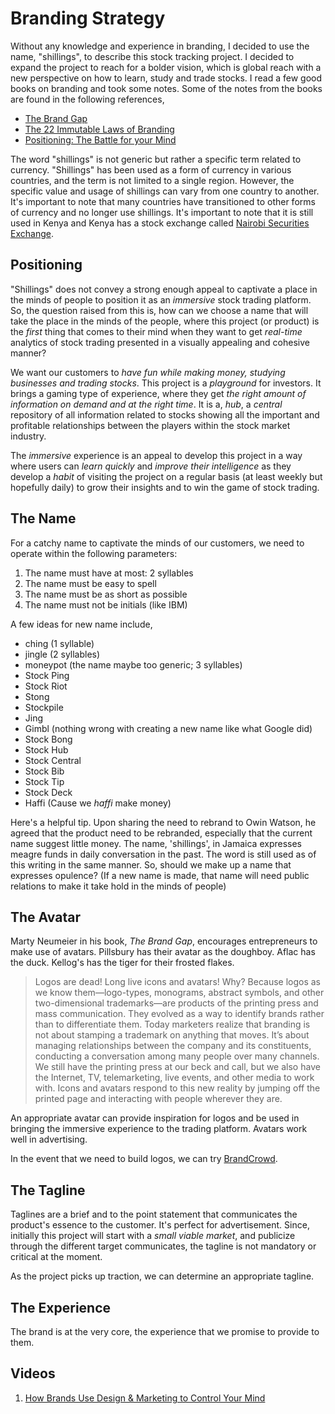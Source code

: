 # Branding Strategy

Without any knowledge and experience in branding, I decided to use the name, "shillings", to describe this stock tracking project. I decided to expand the project to reach for a bolder vision, which is global reach with a new perspective on how to learn, study and trade stocks. I read a few good books on branding and took some notes. Some of the notes from the books are found in the following references,

 - [The Brand Gap](./THE.BRAND.GAP.md)
 - [The 22 Immutable Laws of Branding](./22.IMMUTABLE.LAWS.OF.BRANDING.md)
 - [Positioning: The Battle for your Mind](./POSITIONING.md)

The word "shillings" is not generic but rather a specific term related to currency. "Shillings" has been used as a form of currency in various countries, and the term is not limited to a single region. However, the specific value and usage of shillings can vary from one country to another. It's important to note that many countries have transitioned to other forms of currency and no longer use shillings. It's important to note that it is still used in Kenya and Kenya has a stock exchange called [Nairobi Securities Exchange](https://www.nse.co.ke/).

## Positioning

"Shillings" does not convey a strong enough appeal to captivate a place in the minds of people to position it as an _immersive_ stock trading platform. So, the question raised from this is, how can we choose a name that will take the place in the minds of the people, where this project (or product) is the _first_ thing that comes to their mind when they want to get _real-time_ analytics of stock trading presented in a visually appealing and cohesive manner?

We want our customers to _have fun while making money, studying businesses and trading stocks_. This project is a _playground_ for investors. It brings a gaming type of experience, where they get _the right amount of information on demand and at the right time_. It is a, _hub_, a _central_ repository of all information related to stocks showing all the important and profitable relationships between the players within the stock market industry.

The _immersive_ experience is an appeal to develop this project in a way where users can _learn quickly_ and _improve their intelligence_ as they develop a _habit_ of visiting the project on a regular basis (at least weekly but hopefully daily) to grow their insights and to win the game of stock trading.

## The Name

For a catchy name to captivate the minds of our customers, we need to operate within the following parameters:

1. The name must have at most: 2 syllables
2. The name must be easy to spell
3. The name must be as short as possible
4. The name must not be initials (like IBM)

A few ideas for new name include,
 - ching (1 syllable)
 - jingle (2 syllables)
 - moneypot (the name maybe too generic; 3 syllables)
 - Stock Ping
 - Stock Riot
 - Stong
 - Stockpile
 - Jing
 - Gimbl (nothing wrong with creating a new name like what Google did)
 - Stock Bong
 - Stock Hub
 - Stock Central
 - Stock Bib
 - Stock Tip
 - Stock Deck
 - Haffi (Cause we _haffi_ make money)

Here's a helpful tip. Upon sharing the need to rebrand to Owin Watson, he agreed that the product need to be rebranded, especially that the current name suggest little money. The name, 'shillings', in Jamaica expresses meagre funds in daily conversation in the past. The word is still used as of this writing in the same manner. So, should we make up a name that expresses opulence? (If a new name is made, that name will need public relations to make it take hold in the minds of people)

## The Avatar

Marty Neumeier in his book, _The Brand Gap_, encourages entrepreneurs to make use of avatars. Pillsbury has their avatar as the doughboy. Aflac has the duck. Kellog's has the tiger for their frosted flakes.

> Logos are dead! Long live icons and avatars! Why? Because logos as we know them—logo-types, monograms, abstract symbols, and other two-dimensional trademarks—are products of the printing press and mass communication. They evolved as a way to identify brands rather than to differentiate them. Today marketers realize that branding is not about stamping a trademark on anything that moves. It’s about managing relationships between the company and its constituents, conducting a conversation among many people over many channels. We still have the printing press at our beck and call, but we also have the Internet, TV, telemarketing, live events, and other media to work with. Icons and avatars respond to this new reality by jumping off the printed page and interacting with people wherever they are.

An appropriate avatar can provide inspiration for logos and be used in bringing the immersive experience to the trading platform. Avatars work well in advertising.

In the event that we need to build logos, we can try [BrandCrowd](https://www.brandcrowd.com/).

## The Tagline

Taglines are a brief and to the point statement that communicates the product's essence to the customer. It's perfect for advertisement. Since, initially this project will start with a _small viable market_, and publicize through the different target communicates, the tagline is not mandatory or critical at the moment.

As the project picks up traction, we can determine an appropriate tagline.

## The Experience

The brand is at the very core, the experience that we promise to provide to them.

## Videos

1. [How Brands Use Design & Marketing to Control Your Mind](https://youtu.be/p6aF5ma7BiM?si=5w_9Mrp8MqbgyJud)